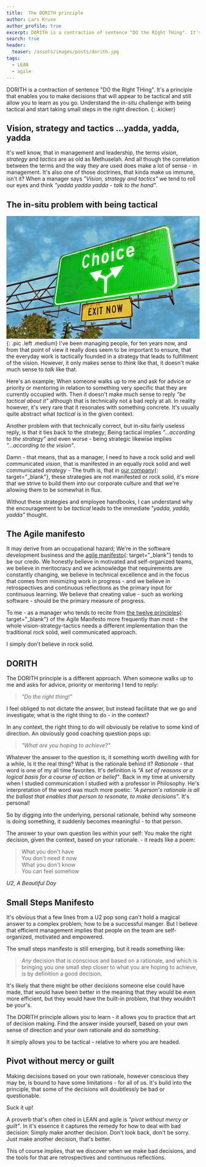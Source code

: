 ```yaml
---
title:  The DORITH principle
author: Lars Kruse
author_profile: true
excerpt: DORITH is a contraction of sentence "DO the RIght THing". It's a principle that enables you to make decisions that will appear to be tactical and still allow you to learn as you go.
search: true
header:
  teaser: /assets/images/posts/dorith.jpg
tags:
  - LEAN
  - agile
---
```


DORITH is a contraction of sentence "DO the RIght THing". It's a principle that enables you to make decisions that will appear to be tactical and still allow you to learn as you go. Understand the in-situ challenge with  being tactical and start taking small steps in the right direction.
{: .kicker}

## Vision, strategy and tactics ...yadda, yadda, yadda

It's well know, that in management and leadership, the terms _vision_, _strategy_ and _tactics_ are as old as Methuselah. And all though the correlation between the terms and the way they are used does make a lot of sense - in management. It's also one of those doctrines, that kinda make us immune, isn't it? When a manager says _"Vision, strategy and tactics"_ we tend to roll our eyes and think _"yadda yadda yadda - talk to the hand"_.

## The in-situ problem with being tactical

![DORITH](/assets/images/posts/dorith.jpg){: .pic .left .medium} I've been managing people, for ten years now, and from that point of view it really does seem to be important to ensure, that the everyday work is tactically founded in a strategy that leads to fulfillment of the vision. However, it only makes sense to _think_ like that, it doesn't make much sense to _talk_ like that.

Here's an example; When someone walks up to me and ask for advice or priority or mentoring in relation to something very specific that they are currently occupied with. Then it doesn't make much sense to reply _"be tactical about it"_ although that is technically not a bad reply at all. In reality however, it's very rare that it resonates with something concrete. It's usually quite abstract what _tactical_ is in the given context.

Another problem with that technically correct, but in-situ fairly useless reply, is that it ties back to the strategy; Being tactical implies _"...according to the strategy"_ and even worse - being strategic likewise implies _"...according to the vision"_.

Damn - that means, that as a manager, I need to have a rock solid and well communicated _vision_, that is manifested in an equally rock solid and well communicated _strategy_ - The truth is, that in [our company](https://www.praqma.com){: target="_blank"}, these strategies are not manifested or rock solid, it's more that we strive to build them into our corporate culture and that we're allowing them to be somewhat in flux.

Without these strategies and employee handbooks, I can understand why the encouragement to be _tactical_ leads to the immediate _"yadda, yadda, yadda"_  thought.

## The Agile manifesto

It may derive from an occupational hazard; We're in the software development business and the [agile manifesto](https://agilemanifesto.org){: target="_blank"} tends to be our credo. We honestly believe in motivated and self-organized teams, we believe in meritocracy and we acknowledge that requirements are constantly changing, we believe in technical excellence and in the focus that comes from minimizing work in progress - and we believe in retrospectives and continuous reflections as the primary input for continuous learning. We believe that creating value - such as working software - should be the primary measure of progress.

To me - as a manager who tends to recite from [the twelve principles](https://agilemanifesto.org/principles.html){: target="_blank"} of the Agile Manifesto more frequently than most - the whole vision-strategy-tactics needs a different implementation than the traditional rock solid, well communicated approach.

I simply don't believe in rock solid.

## DORITH

The DORITH principle is a different approach. When someone walks up to me and asks for advice, priority or mentoring I tend to reply:

>_"Do the right thing!"_

I feel obliged to not dictate the answer, but instead facilitate that we go and investigate; what is the right thing to do - in the context?

In any context, the right thing to do will obviously be relative to some kind of direction. An obviously good coaching question pops up:

>_"What are you hoping to achieve?"_

Whatever the answer to the question is, it something worth dwelling with for a while, Is it the real thing? What is the rationale behind it? _Rationale_ - that word is one of my all time favorites. It's definition is _"A set of reasons or a logical basis for a course of action or belief"_. Back in my time at university when I studied communication I studied with a professor in Philosophy. He's interpretation of the word was much more poetic: _"A person's rationale is all the ballast that enables that person to resonate, to make decisions"_. It's personal!

So by digging into the underlying, personal rationale, behind why someone is doing something, it suddenly becomes meaningful - to that person.

The answer to your own question lies within your self: You make the right decision, given the context, based on your rationale. - it reads like a poem:

>What you don't have<br/>
>You don't need it now<br/>
>What you don't know<br/>
>You can feel somehow<br/>

_U2, A Beautiful Day_

## Small Steps Manifesto

It's obvious that a few lines from a U2 pop song can't hold a magical answer to a complex problem; how to be a successful manger. But I believe that efficient management implies that people on the team are self-organized, motivated and empowered.

The small steps manifesto is still emerging, but it reads something like:

>_Any_ decision that is conscious and based on a rationale, and which is bringing you one small step closer to what you are hoping to achieve, is by definition a good decision.

It's likely that there might be other decisions someone else could have made, that would have been better in the meaning that they would be even more efficient, but they would have the built-in problem, that they wouldn't be your's.

The DORITH principle allows you to learn - it allows you to practice that art of decision making. Find the answer inside yourself, based on your own sense of direction and your own rationale and do _something_.

It simply allows you to be tactical - relative to where you are headed.

## Pivot without mercy or guilt

Making decisions based on your own rationale, however conscious they may be, is bound to have some limitations - for all of us. It's build into the principle, that some of the decisions will doubtlessly be bad or questionable.

Suck it up!

A proverb that's often cited in LEAN and agile is _"pivot without mercy or guilt"_. In it's essence it captures the remedy for how to deal with bad decision: Simply make another decision. Don't look back, don't be sorry. Just make another decision, that's better.

This of course implies, that we discover when we make bad decisions, and the tools for that are retrospectives and continuous reflections.
